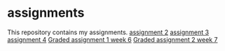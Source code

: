 # assignments
This repository contains my assignments.
[assignment 2](https://github.com/Anthonyvandenberg/assignments/blob/master/assignment2.html)
[assignment 3](https://github.com/Anthonyvandenberg/assignments/blob/master/assignment3%20(1).ipynb)
[assignment 4](https://github.com/Anthonyvandenberg/assignments/blob/master/assignment4.ipynb)
[Graded assignment 1 week 6](https://github.com/Anthonyvandenberg/assignments/blob/master/Graded_assignment1.ipynb)
[Graded assignment 2 week 7](https://github.com/Anthonyvandenberg/assignments/blob/master/Graded_assignment_2%20(1).ipynb)
